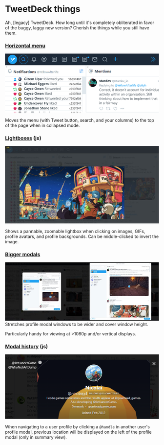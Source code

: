 # TweetDeck things

Ah, \[legacy] TweetDeck. How long until it's completely obliterated in favor of the buggy, laggy new version? Cherish the things while you still have them.

### [Horizontal menu](tweetdeck-horizontal-menu.user.css)

![](tweetdeck-horizontal-menu.png)

Moves the menu (with Tweet button, search, and your columns) to the top of the page when in collapsed mode.

### [Lightboxes](tweetdeck-lightboxes.user.js) (js)

![](tweetdeck-lightboxes.jpg)

Shows a pannable, zoomable lightbox when clicking on images, GIFs, profile avatars, and profile backgrounds. Can be middle-clicked to invert the image.

### [Bigger modals](tweetdeck-bigger-modals.user.css)

![](tweetdeck-bigger-modals.jpg)
Stretches profile modal windows to be wider and cover window height.

Particularly handy for viewing at >1080p and/or vertical displays.

### [Modal history](tweetdeck-modal-history.user.js) (js)

![](tweetdeck-modal-history.png)

When navigating to a user profile by clicking a `@handle` in another user's profile modal,
previous location will be displayed on the left of the profile modal (only in summary view).
